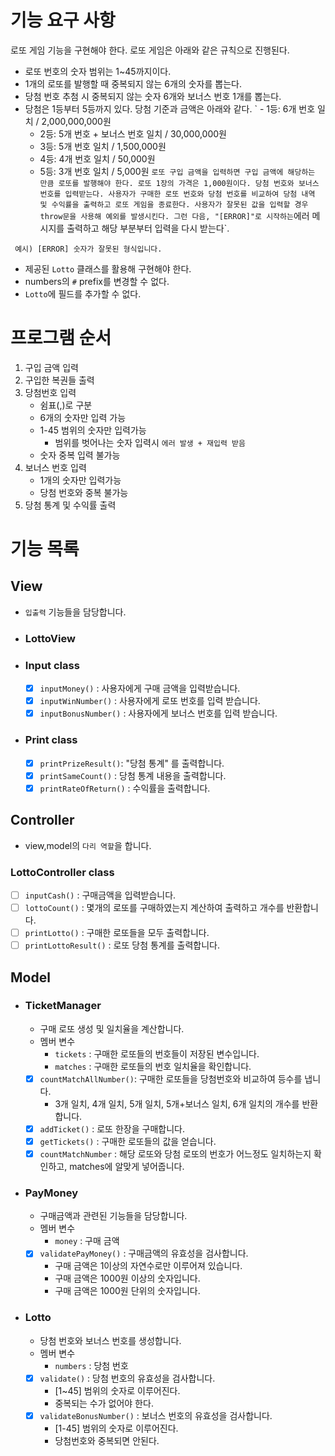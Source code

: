 # 기능 요구 사항

로또 게임 기능을 구현해야 한다. 로또 게임은 아래와 같은 규칙으로 진행된다.

- 로또 번호의 숫자 범위는 1~45까지이다.
- 1개의 로또를 발행할 때 중복되지 않는 6개의 숫자를 뽑는다.
- 당첨 번호 추첨 시 중복되지 않는 숫자 6개와 보너스 번호 1개를 뽑는다.
- 당첨은 1등부터 5등까지 있다. 당첨 기준과 금액은 아래와 같다.
  `    - 1등: 6개 번호 일치 / 2,000,000,000원
    - 2등: 5개 번호 + 보너스 번호 일치 / 30,000,000원
    - 3등: 5개 번호 일치 / 1,500,000원
    - 4등: 4개 번호 일치 / 50,000원
    - 5등: 3개 번호 일치 / 5,000원
   `
  로또 구입 금액을 입력하면 구입 금액에 해당하는 만큼 로또를 발행해야 한다.
  로또 1장의 가격은 1,000원이다.
  당첨 번호와 보너스 번호를 입력받는다.
  사용자가 구매한 로또 번호와 당첨 번호를 비교하여 당첨 내역 및 수익률을 출력하고 로또 게임을 종료한다.
  사용자가 잘못된 값을 입력할 경우 throw문을 사용해 예외를 발생시킨다. 그런 다음, "[ERROR]"로 시작하는 `에러 메시지를 출력하고 해당 부분부터 입력을 다시 받는다`.

```
 예시) [ERROR] 숫자가 잘못된 형식입니다.
```

- 제공된 `Lotto` 클래스를 활용해 구현해야 한다.
- numbers의 `#` prefix를 변경할 수 없다.
- `Lotto`에 필드를 추가할 수 없다.

# 프로그램 순서

1. 구입 금액 입력
2. 구입한 복권들 출력
3. 당첨번호 입력
   - 쉼표(,)로 구분
   - 6개의 숫자만 입력 가능
   - 1-45 범위의 숫자만 입력가능
     - 범위를 벗어나는 숫자 입력시 `에러 발생 + 재입력 받음`
   - 숫자 중복 입력 불가능
4. 보너스 번호 입력
   - 1개의 숫자만 입력가능
   - 당첨 번호와 중복 불가능
5. 당첨 통계 및 수익률 출력

# 기능 목록

## View

- `입출력` 기능들을 담당합니다.
- ### LottoView

- ### Input class
  - [x] `inputMoney()` : 사용자에게 구매 금액을 입력받습니다.
  - [x] `inputWinNumber()` : 사용자에게 로또 번호를 입력 받습니다.
  - [x] `inputBonusNumber()` : 사용자에게 보너스 번호를 입력 받습니다.
- ### Print class
  - [x] `printPrizeResult()`: "당첨 통계" 를 출력합니다.
  - [x] `printSameCount()` : 당첨 통계 내용을 출력합니다.
  - [x] `printRateOfReturn()` : 수익률을 출력합니다.

## Controller

- view,model의 `다리 역할`을 합니다.

### LottoController class

- [ ] `inputCash()` : 구매금액을 입력받습니다.
- [ ] `lottoCount()` : 몇개의 로또를 구매하였는지 계산하여 출력하고 개수를 반환합니다.
- [ ] `printLotto()` : 구매한 로또들을 모두 출력합니다.
- [ ] `printLottoResult()` : 로또 당첨 통계를 출력합니다.

## Model

- ### TicketManager
  - 구매 로또 생성 및 일치율을 계산합니다.
  - 멤버 변수
    - `tickets` : 구매한 로또들의 번호들이 저장된 변수입니다.
    - `matches` : 구매한 로또들의 번호 일치율을 확인합니다.
  
  - [x] `countMatchAllNumber()`: 구매한 로또들을 당첨번호와 비교하여 등수를 냅니다.
    - 3개 일치, 4개 일치, 5개 일치, 5개+보너스 일치, 6개 일치의 개수를 반환합니다.
  - [x] `addTicket()` : 로또 한장을 구매합니다.
  - [x] `getTickets()` : 구매한 로또들의 값을 얻습니다.
  - [x] `countMatchNumber` : 해당 로또와 당첨 로또의 번호가 어느정도 일치하는지 확인하고, matches에 알맞게 넣어줍니다.

- ### PayMoney
  - 구매금액과 관련된 기능들을 담당합니다.
  - 멤버 변수
    - `money` : 구매 금액
  - [x] `validatePayMoney()` : 구매금액의 유효성을 검사합니다.
    - 구매 금액은 1이상의 자연수로만 이루어져 있습니다.
    - 구매 금액은 1000원 이상의 숫자입니다.
    - 구매 금액은 1000원 단위의 숫자입니다.

- ### Lotto
  - 당첨 번호와 보너스 번호를 생성합니다.
  - 멤버 변수
    - `numbers` : 당첨 번호
  - [x] `validate()` : 당첨 번호의 유효성을 검사합니다.
    - [1~45] 범위의 숫자로 이루어진다.
    - 중복되는 수가 없어야 한다.
  - [x] `validateBonusNumber()` : 보너스 번호의 유효성을 검사합니다.
    - [1-45] 범위의 숫자로  이루어진다.
    - 당첨번호와 중복되면 안된다.

